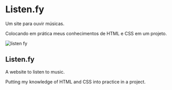 # Listen.fy
Um site para ouvir músicas.

Colocando em prática meus conhecimentos de HTML e CSS em um projeto.

![listen fy](https://user-images.githubusercontent.com/111544279/229325724-7486dbd6-85ab-46ab-94b2-6cc57c59c2e4.JPG)


## Listen.fy
A website to listen to music.

Putting my knowledge of HTML and CSS into practice in a project.
